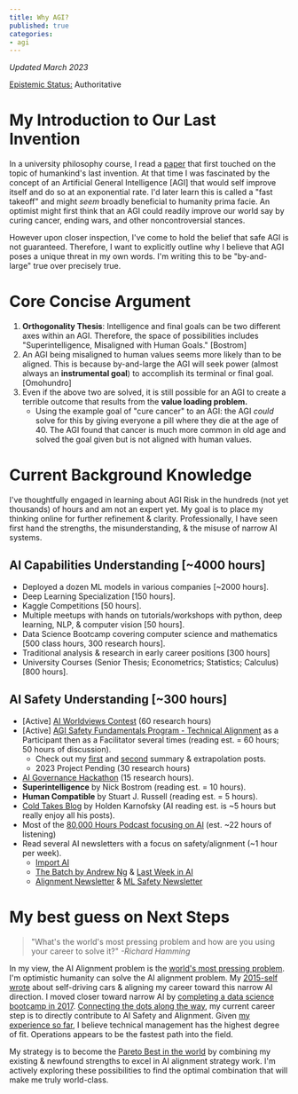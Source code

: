 ```yaml
---
title: Why AGI?
published: true
categories:
- agi
---
```

_Updated March 2023_

[Epistemic Status:](https://www.lesswrong.com/posts/Hrm59GdN2yDPWbtrd/feature-idea-epistemic-status)
Authoritative

# My Introduction to Our Last Invention
In a university philosophy course, I read a
[paper](https://www.sciencedirect.com/science/article/abs/pii/S0065245808604180) 
that first touched on the topic of humankind's last invention. 
At that time I was fascinated by the concept of an Artificial General Intelligence [AGI]
that would self improve itself and do so at an exponential rate. 
I'd later learn this is called a "fast takeoff" and might _seem_ broadly beneficial to humanity prima facie. 
An optimist might first think that an AGI could readily improve our world say by curing cancer, ending wars, and other noncontroversial stances.

However upon closer inspection, I've come to hold the belief that safe AGI is not guaranteed. 
Therefore, I want to explicitly outline why I believe that AGI poses a unique threat in my own words. 
I'm writing this to be "by-and-large" true over precisely true.

# Core Concise Argument
1. **Orthogonality Thesis**: Intelligence and final goals can be two different axes within an AGI. Therefore, the space of possibilities includes "Superintelligence, Misaligned with Human Goals." [Bostrom]
2. An AGI being misaligned to human values seems more likely than to be aligned. This is because by-and-large the AGI will seek power (almost always an **instrumental goal**) to accomplish its terminal or final goal. [Omohundro]
3. Even if the above two are solved, it is still possible for an AGI to create a terrible outcome that results from the **value loading problem.**
   - Using the example goal of "cure cancer" to an AGI: the AGI _could_ solve for this by giving everyone a pill where they die at the age of 40. The AGI found that cancer is much more common in old age and solved the goal given but is not aligned with human values.

# Current Background Knowledge
I've thoughtfully engaged in learning about AGI Risk in the hundreds (not yet thousands) of hours and am not an expert yet. 
My goal is to place my thinking online for further refinement & clarity. 
Professionally, I have seen first hand the strengths, the misunderstanding, & the misuse of narrow AI systems.

## AI Capabilities Understanding [~4000 hours]
- Deployed a dozen ML models in various companies [~2000 hours].
- Deep Learning Specialization [150 hours].
- Kaggle Competitions [50 hours].
- Multiple meetups with hands on tutorials/workshops with python, deep learning, NLP, & computer vision [50 hours].
- Data Science Bootcamp covering computer science and mathematics [500 class hours, 300 research hours].
- Traditional analysis & research in early career positions [300 hours]
- University Courses (Senior Thesis; Econometrics; Statistics; Calculus) [800 hours].

## AI Safety Understanding [~300 hours]
- [Active] [AI Worldviews Contest](https://www.openphilanthropy.org/open-philanthropy-ai-worldviews-contest/) (60 research hours)
- [Active] [AGI Safety Fundamentals Program - Technical Alignment](https://www.eacambridge.org/technical-alignment-curriculum) as a Participant then as a Facilitator several times (reading est. = 60 hours; 50 hours of discussion).
     - Check out my [first](./AGI-Safety-Program-Part-1) and [second](./AGI-Safety-Program-Part-2) summary & extrapolation posts. 
     - 2023 Project Pending (30 research hours)
- [AI Governance Hackathon](https://itch.io/jam/ai-gov) (15 research hours).
- **Superintelligence** by Nick Bostrom (reading est. = 10 hours).
- **Human Compatible** by Stuart J. Russell (reading est. = 5 hours).
- [Cold Takes Blog](https://cold-takes.com/) by Holden Karnofsky (AI reading est. is ~5 hours but really enjoy all his posts).
- Most of the [80,000 Hours Podcast focusing on AI](https://80000hours.org/topic/world-problems/most-pressing-problems/artificial-intelligence/?content-type=podcast) (est. ~22 hours of listening) 
- Read several AI newsletters with a focus on safety/alignment (~1 hour per week).
     - [Import AI](https://jack-clark.net/)
     - [The Batch by Andrew Ng](https://www.deeplearning.ai/the-batch/) & [Last Week in AI](https://lastweekin.ai/)
     - [Alignment Newsletter](http://rohinshah.com/alignment-newsletter/) & [ML Safety Newsletter](https://newsletter.mlsafety.org/)

# My best guess on Next Steps
> "What's the world's most pressing problem and how are you using your career to solve it?" *-Richard Hamming*

In my view, the AI Alignment problem is the [world's most pressing problem](https://80000hours.org/articles/problem-framework/#introducing-how-we-define-the-factors). 
I'm optimistic humanity can solve the AI alignment problem. 
My [2015-self wrote](./Reaching-The-Summit) about self-driving cars & aligning my career toward this narrow AI direction. 
I moved closer toward narrow AI by [completing a data science bootcamp in 2017](./Bootcamp-And-Beyond). 
[Connecting the dots along the way](https://youtu.be/UF8uR6Z6KLc), 
my current career step is to directly contribute to AI Safety and Alignment. 
Given [my experience so far](./All-Jobs-to-Date), I believe technical management has the highest degree of fit.
Operations appears to be the fastest path into the field.

My strategy is to become the
[Pareto Best in the world](https://www.lesswrong.com/posts/XvN2QQpKTuEzgkZHY/being-the-pareto-best-in-the-world) 
by combining my existing & newfound strengths to excel in AI alignment strategy work. 
I'm actively exploring these possibilities to find the optimal combination that will make me truly world-class.